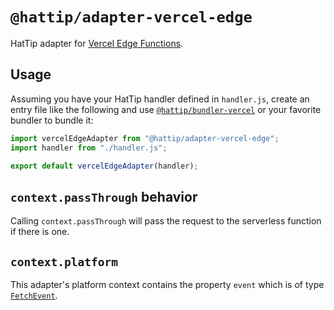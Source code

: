 # `@hattip/adapter-vercel-edge`

HatTip adapter for [Vercel Edge Functions](https://vercel.com/features/edge-functions).

## Usage

Assuming you have your HatTip handler defined in `handler.js`, create an entry file like the following and use [`@hattip/bundler-vercel`](../../bundler/bundler-vercel) or your favorite bundler to bundle it:

```js
import vercelEdgeAdapter from "@hattip/adapter-vercel-edge";
import handler from "./handler.js";

export default vercelEdgeAdapter(handler);
```

## `context.passThrough` behavior

Calling `context.passThrough` will pass the request to the serverless function if there is one.

## `context.platform`

This adapter's platform context contains the property `event` which is of type [`FetchEvent`](https://developer.mozilla.org/en-US/docs/Web/API/FetchEvent).
